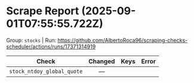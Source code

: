 # Scrape Report (2025-09-01T07:55:55.722Z)

Group: `stocks`  |  Run: https://github.com/AlbertoRoca96/scraping-checks-scheduler/actions/runs/17371314919

| Check | Changed | Keys | Error |
|---|:---:|:--|:--|
| `stock_ntdoy_global_quote` | — |  |  |
